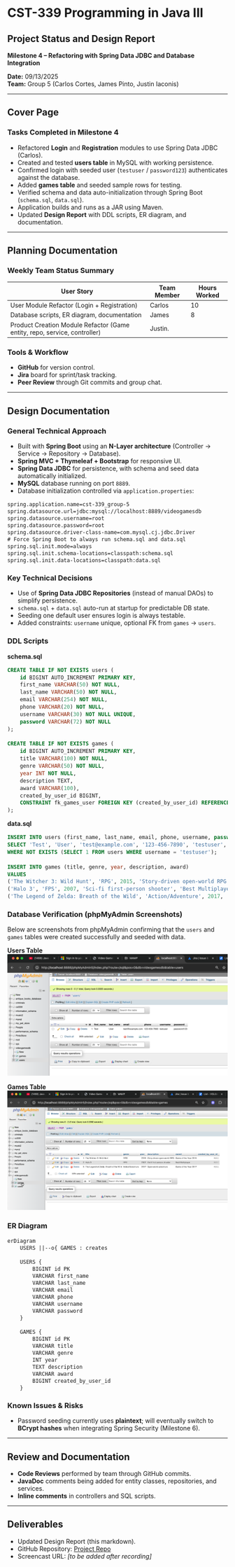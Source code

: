 # CST-339 Programming in Java III  
## Project Status and Design Report  
**Milestone 4 – Refactoring with Spring Data JDBC and Database Integration**  

**Date:** 09/13/2025  
**Team:** Group 5 (Carlos Cortes, James Pinto, Justin Iaconis)  

---

## Cover Page  
### Tasks Completed in Milestone 4  
- Refactored **Login** and **Registration** modules to use Spring Data JDBC (Carlos).  
- Created and tested **users table** in MySQL with working persistence.  
- Confirmed login with seeded user (`testuser` / `password123`) authenticates against the database.  
- Added **games table** and seeded sample rows for testing.  
- Verified schema and data auto-initialization through Spring Boot (`schema.sql`, `data.sql`).  
- Application builds and runs as a JAR using Maven.  
- Updated **Design Report** with DDL scripts, ER diagram, and documentation.  

---

## Planning Documentation  
### Weekly Team Status Summary  
| User Story                                                                | Team Member | Hours Worked |  
|---------------------------------------------------------------------------|-------------|--------------|
| User Module Refactor (Login + Registration)                               | Carlos      | 10           |  
| Database scripts, ER diagram, documentation                               | James       | 8            |  
| Product Creation Module Refactor (Game entity, repo, service, controller) | Justin.     |              |


### Tools & Workflow  
- **GitHub** for version control.  
- **Jira** board for sprint/task tracking.  
- **Peer Review** through Git commits and group chat.  

---

## Design Documentation  

### General Technical Approach  
- Built with **Spring Boot** using an **N-Layer architecture** (Controller → Service → Repository → Database).  
- **Spring MVC + Thymeleaf + Bootstrap** for responsive UI.  
- **Spring Data JDBC** for persistence, with schema and seed data automatically initialized.  
- **MySQL** database running on port `8889`.  
- Database initialization controlled via `application.properties`:  

```properties
spring.application.name=cst-339_group-5
spring.datasource.url=jdbc:mysql://localhost:8889/videogamesdb
spring.datasource.username=root
spring.datasource.password=root
spring.datasource.driver-class-name=com.mysql.cj.jdbc.Driver
# Force Spring Boot to always run schema.sql and data.sql
spring.sql.init.mode=always
spring.sql.init.schema-locations=classpath:schema.sql
spring.sql.init.data-locations=classpath:data.sql
```  

### Key Technical Decisions  
- Use of **Spring Data JDBC Repositories** (instead of manual DAOs) to simplify persistence.  
- `schema.sql` + `data.sql` auto-run at startup for predictable DB state.  
- Seeding one default user ensures login is always testable.  
- Added constraints: `username` unique, optional FK from `games` → `users`.  

### DDL Scripts  
**schema.sql**  
```sql
CREATE TABLE IF NOT EXISTS users (
    id BIGINT AUTO_INCREMENT PRIMARY KEY,
    first_name VARCHAR(50) NOT NULL,
    last_name VARCHAR(50) NOT NULL,
    email VARCHAR(254) NOT NULL,
    phone VARCHAR(20) NOT NULL,
    username VARCHAR(30) NOT NULL UNIQUE,
    password VARCHAR(72) NOT NULL
);

CREATE TABLE IF NOT EXISTS games (
    id BIGINT AUTO_INCREMENT PRIMARY KEY,
    title VARCHAR(100) NOT NULL,
    genre VARCHAR(50) NOT NULL,
    year INT NOT NULL,
    description TEXT,
    award VARCHAR(100),
    created_by_user_id BIGINT,
    CONSTRAINT fk_games_user FOREIGN KEY (created_by_user_id) REFERENCES users(id)
);
```  

**data.sql**  
```sql
INSERT INTO users (first_name, last_name, email, phone, username, password)
SELECT 'Test', 'User', 'test@example.com', '123-456-7890', 'testuser', 'password123'
WHERE NOT EXISTS (SELECT 1 FROM users WHERE username = 'testuser');

INSERT INTO games (title, genre, year, description, award)
VALUES
('The Witcher 3: Wild Hunt', 'RPG', 2015, 'Story-driven open-world RPG', 'Game of the Year 2015'),
('Halo 3', 'FPS', 2007, 'Sci-fi first-person shooter', 'Best Multiplayer'),
('The Legend of Zelda: Breath of the Wild', 'Action/Adventure', 2017, 'Open-world adventure', 'Game of the Year 2017');
```  

### Database Verification (phpMyAdmin Screenshots)

Below are screenshots from phpMyAdmin confirming that the `users` and `games` tables 
were created successfully and seeded with data.

**Users Table**  
![Users Table](./screenshots/usersDBTable.png)

**Games Table**  
![Games Table](./screenshots/gamesDBTable.png)


### ER Diagram  
```mermaid
erDiagram
    USERS ||--o{ GAMES : creates

    USERS {
        BIGINT id PK
        VARCHAR first_name
        VARCHAR last_name
        VARCHAR email
        VARCHAR phone
        VARCHAR username
        VARCHAR password
    }

    GAMES {
        BIGINT id PK
        VARCHAR title
        VARCHAR genre
        INT year
        TEXT description
        VARCHAR award
        BIGINT created_by_user_id
    }
```  

### Known Issues & Risks  
- Password seeding currently uses **plaintext**; will eventually switch to **BCrypt hashes** when integrating Spring Security (Milestone 6). 

---

## Review and Documentation  
- **Code Reviews** performed by team through GitHub commits.  
- **JavaDoc** comments being added for entity classes, repositories, and services.  
- **Inline comments** in controllers and SQL scripts.  

---

## Deliverables  
- Updated Design Report (this markdown).  
- GitHub Repository: [Project Repo](https://github.com/JIaconisGCU/CST-339_Group-5#)  
- Screencast URL: *[to be added after recording]*  
